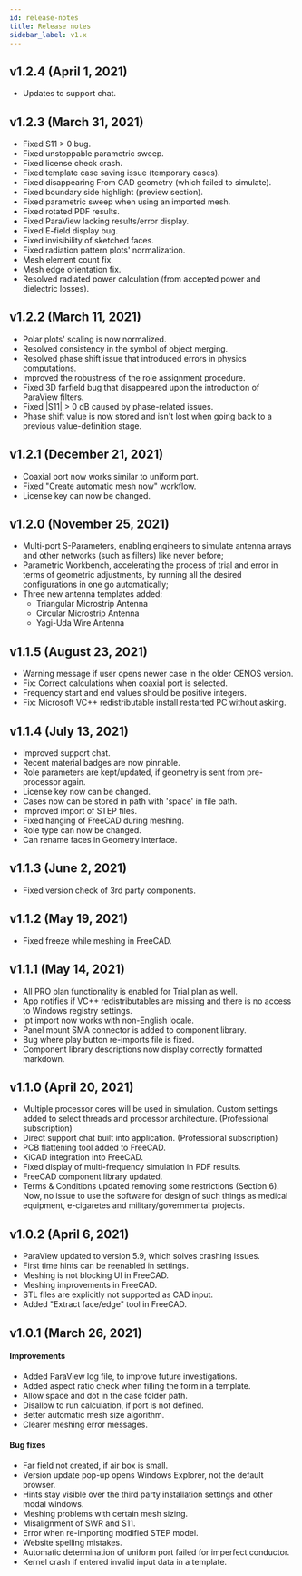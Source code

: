 ```yaml
---
id: release-notes
title: Release notes
sidebar_label: v1.x
---
```


## v1.2.4 (April 1, 2021)

* Updates to support chat.

## v1.2.3 (March 31, 2021)

* Fixed S11 > 0 bug.
* Fixed unstoppable parametric sweep.
* Fixed license check crash.
* Fixed template case saving issue (temporary cases).
* Fixed disappearing From CAD geometry (which failed to simulate).
* Fixed boundary side highlight (preview section).
* Fixed parametric sweep when using an imported mesh.
* Fixed rotated PDF results.
* Fixed ParaView lacking results/error display.
* Fixed E-field display bug.
* Fixed invisibility of sketched faces.
* Fixed radiation pattern plots' normalization.
* Mesh element count fix.
* Mesh edge orientation fix.
* Resolved radiated power calculation (from accepted power and dielectric losses).

## v1.2.2 (March 11, 2021)

* Polar plots' scaling is now normalized.
* Resolved consistency in the symbol of object merging.
* Resolved phase shift issue that introduced errors in physics computations.
* Improved the robustness of the role assignment procedure.
* Fixed 3D farfield bug that disappeared upon the introduction of ParaView filters.
* Fixed |S11| > 0 dB caused by phase-related issues.
* Phase shift value is now stored and isn't lost when going back to a previous value-definition stage.

## v1.2.1 (December 21, 2021)

* Coaxial port now works similar to uniform port.
* Fixed "Create automatic mesh now" workflow.
* License key can now be changed.

## v1.2.0 (November 25, 2021)

* Multi-port S-Parameters, enabling engineers to simulate antenna arrays and other networks (such as filters) like never before;
* Parametric Workbench, accelerating the process of trial and error in terms of geometric adjustments, by running all the desired configurations in one go automatically;
* Three new antenna templates added:
    - Triangular Microstrip Antenna
    - Circular Microstrip Antenna
    - Yagi-Uda Wire Antenna

## v1.1.5 (August 23, 2021)

* Warning message if user opens newer case in the older CENOS version.
* Fix: Correct calculations when coaxial port is selected.
* Frequency start and end values should be positive integers.
* Fix: Microsoft VC++ redistributable install restarted PC without asking.

## v1.1.4 (July 13, 2021)

* Improved support chat.
* Recent material badges are now pinnable. 
* Role parameters are kept/updated, if geometry is sent from pre-processor again. 
* License key now can be changed.
* Cases now can be stored in path with 'space' in file path.
* Improved import of STEP files. 
* Fixed hanging of FreeCAD during meshing. 
* Role type can now be changed.
* Can rename faces in Geometry interface.

## v1.1.3 (June 2, 2021)

* Fixed version check of 3rd party components.

## v1.1.2 (May 19, 2021)

* Fixed freeze while meshing in FreeCAD.

## v1.1.1 (May 14, 2021)

* All PRO plan functionality is enabled for Trial plan as well.
* App notifies if VC++ redistributables are missing and there is no access to Windows registry settings.
* Ipt import now works with non-English locale.
* Panel mount SMA connector is added to component library.
* Bug where play button re-imports file is fixed.
* Component library descriptions now display correctly formatted markdown.

## v1.1.0 (April 20, 2021)

* Multiple processor cores will be used in simulation. Custom settings added to select threads and processor architecture.  (Professional subscription)
* Direct support chat built into application. (Professional subscription)
* PCB flattening tool added to FreeCAD.
* KiCAD integration into FreeCAD.
* Fixed display of multi-frequency simulation in PDF results.
* FreeCAD component library updated.
* Terms & Conditions updated removing some restrictions (Section 6). Now, no issue to use the software for design of such things as medical equipment, e-cigaretes and military/governmental projects.



## v1.0.2 (April 6, 2021)

* ParaView updated to version 5.9, which solves crashing issues. 
* First time hints can be reenabled in settings. 
* Meshing is not blocking UI in FreeCAD.
* Meshing improvements in FreeCAD.
* STL files are explicitly not supported as CAD input. 
* Added "Extract face/edge" tool in FreeCAD.

## v1.0.1 (March 26, 2021)

#### Improvements

* Added ParaView log file, to improve future investigations.
* Added aspect ratio check when filling the form in a template.
* Allow space and dot in the case folder path.
* Disallow to run calculation, if port is not defined.
* Better automatic mesh size algorithm.
* Clearer meshing error messages.

#### Bug fixes

* Far field not created, if air box is small.
* Version update pop-up opens Windows Explorer, not the default browser.
* Hints stay visible over the third party installation settings and other modal windows.
* Meshing problems with certain mesh sizing.
* Misalignment of SWR and S11.
* Error when re-importing modified STEP model.
* Website spelling mistakes.
* Automatic determination of uniform port failed for imperfect conductor.
* Kernel crash if entered invalid input data in a template.